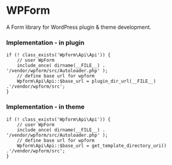 # WPForm
A Form library for WordPress plugin & theme development.

### Implementation - in plugin
```
if (! class_exists('Wpform\Api\Api')) {
	// user WpForm
	include_once( dirname(__FILE__) . '/vendor/wpform/src/Autoloader.php' );
	// define base url for wpform
	Wpform\Api\Api::$base_url = plugin_dir_url(__FILE__) .'/vendor/wpform/src';
}
```

### Implementation - in theme
```
if (! class_exists('Wpform\Api\Api')) {
	// user WpForm
	include_once( dirname(__FILE__) . '/vendor/wpform/src/Autoloader.php' );
	// define base url for wpform
	Wpform\Api\Api::$base_url = get_template_directory_uri() .'/vendor/wpform/src';
}
```